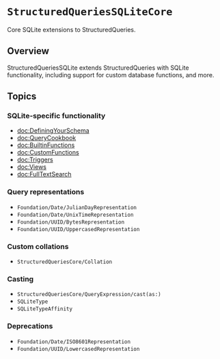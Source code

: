 # ``StructuredQueriesSQLiteCore``

Core SQLite extensions to StructuredQueries.

## Overview

StructuredQueriesSQLite extends StructuredQueries with SQLite functionality, including support for
custom database functions, and more.

## Topics

### SQLite-specific functionality

- <doc:DefiningYourSchema>
- <doc:QueryCookbook>
- <doc:BuiltinFunctions>
- <doc:CustomFunctions>
- <doc:Triggers>
- <doc:Views>
- <doc:FullTextSearch>

### Query representations

- ``Foundation/Date/JulianDayRepresentation``
- ``Foundation/Date/UnixTimeRepresentation``
- ``Foundation/UUID/BytesRepresentation``
- ``Foundation/UUID/UppercasedRepresentation``

### Custom collations

- ``StructuredQueriesCore/Collation``

### Casting

- ``StructuredQueriesCore/QueryExpression/cast(as:)``
- ``SQLiteType``
- ``SQLiteTypeAffinity``

### Deprecations

- ``Foundation/Date/ISO8601Representation``
- ``Foundation/UUID/LowercasedRepresentation``
